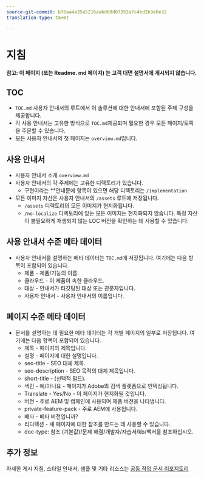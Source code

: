 ```yaml
---
source-git-commit: b76aa4a35a5216aabd60d07352a7c4bd2b3e6e32
translation-type: tm+mt

---
```

# 지침

**참고: 이 페이지 (또는 Readme. md 페이지) 는 고객 대면 설명서에 게시되지 않습니다.**

## TOC

+ `TOC.md` 사용자 안내서의 루트에서 이 솔루션에 대한 안내서에 포함된 주제 구성을 제공합니다.
+ 각 사용 안내서는 고유한 방식으로 `TOC.md`제공되며 필요한 경우 모든 페이지/토픽을 주문할 수 있습니다.
+ 모든 사용자 안내서의 첫 페이지는 `overview.md`입니다.

## 사용 안내서

+ 사용자 안내서 소개 `overview.md`
+ 사용자 안내서의 각 주제에는 고유한 디렉토리가 있습니다.
   + 구현이라는 **&#x200B;안내문에 항목이 있으면 해당 디렉토리는 `/implementation`
+ 모든 이미지 자산은 사용자 안내서의 `/assets` 루트에 저장됩니다.
   + `/assets` 디렉토리의 모든 이미지가 현지화됩니다.
   + `/no-localize` 디렉토리에 있는 모든 이미지는 현지화되지 않습니다. 특정 자산이 불필요하게 재생되지 않는 LOC 버전을 확인하는 데 사용할 수 있습니다.

## 사용 안내서 수준 메타 데이터

+ 사용자 안내서를 설명하는 메타 데이터는 `TOC.md`에 저장됩니다. 여기에는 다음 항목이 포함되어 있습니다.
   + 제품 - 제품/기능의 이름.
   + 클라우드 - 이 제품이 속한 클라우드.
   + 대상 - 안내서가 타깃팅된 대상 또는 관문자입니다.
   + 사용자 안내서 - 사용자 안내서의 이름입니다.

## 페이지 수준 메타 데이터

+ 문서를 설명하는 데 필요한 메타 데이터는 각 개별 페이지의 일부로 저장됩니다. 여기에는 다음 항목이 포함되어 있습니다.
   + 제목 - 페이지의 제목입니다.
   + 설명 - 페이지에 대한 설명입니다.
   + seo-title - SEO 대체 제목.
   + seo-description - SEO 목적의 대체 제목입니다.
   + short-title - (선택적 필드).
   + 색인 - 예/아니요 - 페이지가 Adobe의 검색 플랫폼으로 인덱싱됩니다.
   + Translate - Yes/No - 이 페이지가 현지화될 것입니다.
   + 버전 - 주로 AEM 및 캠페인에 사용되며 제품 버전을 나타냅니다.
   + private-feature-pack - 주로 AEM에 사용됩니다.
   + 베타 - 베타 버전입니까?
   + 리디렉션 - 새 페이지에 대한 참조를 만드는 데 사용할 수 있습니다.
   + doc-type: 참조 (기본값)/문제 해결/개발자/자습서/kb/백서를 참조하십시오.

## 추가 정보

자세한 게시 지침, 스타일 안내서, 샘플 및 기타 리소스는 [공동 작업 문서 리포지토리](https://git.corp.adobe.com/AdobeDocs/collaborative-doc-instructions)
